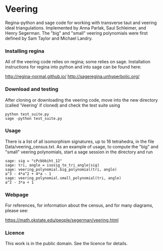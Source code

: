 # Veering

Regina-python and sage code for working with transverse taut and
veering ideal triangulations.  Implemented by Anna Parlak, Saul
Schleimer, and Henry Segerman.  The "big" and "small" veering
polynomials were first defined by Sam Taylor and Michael Landry.

### Installing regina

All of the veering code relies on regina; some relies on sage.
Installation instructions for regina into python and into sage can be
found here:

http://regina-normal.github.io/
http://sageregina.unhyperbolic.org/

### Download and testing

After cloning or downloading the veering code, move into the new
directory (called 'Veering' if cloned) and check the test suite using

    python test_suite.py
    sage -python test_suite.py

### Usage

There is a list of all isomorphism signatures, up to 16 tetrahedra, in
the file Data/veering_census.txt.  As an example of usage, to compute
the "big" and "small" veering polynomials, start a sage session in the
directory and run

    sage: sig = "cPcbbbiht_12"
    sage: tri, angle = isosig_to_tri_angle(sig)
    sage: veering_polynomial.big_polynomial(tri, angle)
    a^3 - 4*a^2 + 4*a - 1
    sage: veering_polynomial.small_polynomial(tri, angle)
    a^2 - 3*a + 1

### Webpage

For references, for information about the census, and for many
diagrams, please see:

https://math.okstate.edu/people/segerman/veering.html

### Licence

This work is in the public domain.  See the licence for details.
